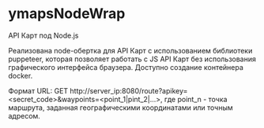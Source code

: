 # ymapsNodeWrap
API Карт под Node.js

Реализована node-обертка для API Карт с использованием библиотеки puppeteer, которая позволяет работать с JS API Карт без использования графического интерфейса браузера. Доступно создание контейнера docker.

Формат URL:
GET http://server_ip:8080/route?apikey=<secret_code>&waypoints=<point_1|pint_2|...>, где
point_n - точка маршрута, заданная географическими координатами или точным адресом.
